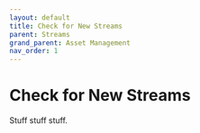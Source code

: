 ```yaml
---
layout: default
title: Check for New Streams
parent: Streams
grand_parent: Asset Management
nav_order: 1
---
```


# Check for New Streams
Stuff stuff stuff.
